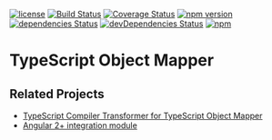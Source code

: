 [![license](https://img.shields.io/github/license/devpreview/ts-object-mapper.svg)](https://github.com/devpreview/ts-object-mapper/blob/master/LICENSE)
[![Build Status](https://travis-ci.org/devpreview/ts-object-mapper.svg?branch=master)](https://travis-ci.org/devpreview/ts-object-mapper)
[![Coverage Status](https://coveralls.io/repos/github/devpreview/ts-object-mapper/badge.svg?branch=master)](https://coveralls.io/github/devpreview/ts-object-mapper?branch=master)
[![npm version](https://badge.fury.io/js/ts-object-mapper.svg)](https://www.npmjs.com/package/ts-object-mapper)
[![dependencies Status](https://david-dm.org/devpreview/ts-object-mapper/status.svg)](https://david-dm.org/devpreview/ts-object-mapper)
[![devDependencies Status](https://david-dm.org/devpreview/ts-object-mapper/dev-status.svg)](https://david-dm.org/devpreview/ts-object-mapper?type=dev)
[![npm](https://img.shields.io/npm/dt/ts-object-mapper.svg)](https://github.com/devpreview/ts-object-mapper/releases)

# TypeScript Object Mapper

## Related Projects
- [TypeScript Compiler Transformer for TypeScript Object Mapper](https://github.com/devpreview/ts-object-mapper-transformer)
- [Angular 2+ integration module](https://github.com/devpreview/ng-object-mapper)
